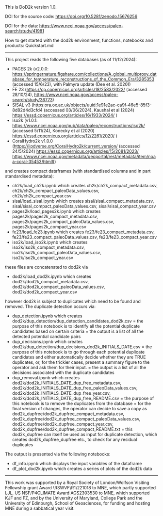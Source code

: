 This is DoD2k version 1.0.

DOI for the source code: https://doi.org/10.5281/zenodo.15676256

DOI for the data: https://www.ncei.noaa.gov/access/paleo-search/study/41981

How to get started with the dod2k environment, functions, notebooks and products: Quickstart.md
 

--------------------------------------------------------------------------------------------------------------------------------------------------------------------------------

This project reads the following five databases (as of 11/12/2024):

- PAGES 2k (v2.0.0: https://springernature.figshare.com/collections/A_global_multiproxy_database_for_temperature_reconstructions_of_the_Common_Era/3285353 (accessed 15/6/23), with Palmyra update (Dee et al. 2020))
- FE 23 (https://cp.copernicus.org/articles/18/2583/2022/ (accessed 28/10/24), https://www.ncei.noaa.gov/access/paleo-search/study/36773)
- SISAL v3 (https:ora.ox.ac.uk/objects/uuid:1e91e2ac-ca9f-46e5-85f3-8d82d4d3cfd4 (accessed 03/06/2024), Kaushal et al (2024) https://essd.copernicus.org/articles/16/1933/2024/ )
- Iso2k (v1.0.1: https://www.ncei.noaa.gov/pub/data/paleo/reconstructions/iso2k/ (accessed 5/11/24), Konecky et al (2020) https://essd.copernicus.org/articles/12/2261/2020/ )
- CoralHydro2k v1.0.0 (https://lipdverse.org/CoralHydro2k/current_version/  (accessed 24/5/2024) https://essd.copernicus.org/articles/15/2081/2023/   https://www.ncei.noaa.gov/metadata/geoportal/rest/metadata/item/noaa-coral-35453/html#)

and creates compact dataframes (with standardised columns and in part standardised metadata):
 - ch2k/load_ch2k.ipynb        which creates   ch2k/ch2k_compact_metadata.csv, ch2k/ch2k_compact_paleoData_values.csv, ch2k/ch2k_compact_year.csv
 - sisal/load_sisal.ipynb      which creates   sisal/sisal_compact_metadata.csv, sisal/sisal_compact_paleoData_values.csv, sisal/sisal_compact_year.csv
 - pages2k/load_pages2k.ipynb  which creates   pages2k/pages2k_compact_metadata.csv, pages2k/pages2k_compact_paleoData_values.csv, pages2k/pages2k_compact_year.csv
 - fe23/load_fe23.ipynb        which creates   fe23/fe23_compact_metadata.csv, fe23/fe23_compact_paleoData_values.csv, fe23/fe23_compact_year.csv
 - iso2k/load_iso2k.ipynb      which creates   iso2k/iso2k_compact_metadata.csv, iso2k/iso2k_compact_paleoData_values.csv, iso2k/iso2k_compact_year.csv
 
these files are concatenated to dod2k via
  - dod2k/load_dod2k.ipynb     which creates    dod2k/dod2k_compact_metadata.csv, dod2k/dod2k_compact_paleoData_values.csv, dod2k/dod2k_compact_year.csv
 
however dod2k is subject to duplicates which need to be found and removed.
The duplicate detection occurs via:
  - dup_detection.ipynb       which creates   dod2k/dup_detection/dup_detection_candidates_dod2k.csv
        = the purpose of this notebook is to identify all the potential duplicate candidates based on certain criteria
        = the output is a list of all the detected potential candidate pairs
  - dup_decisions.ipynb      which creates   dod2k/dup_detection/dup_decisions_dod2k_INITIALS_DATE.csv
        = the purpose of this notebook is to go through each potential duplicate candidates and either automatically decide whether they are TRUE duplicates, or, for the trickier cases, present a summary figure to the operator and ask them for their input.
        = the output is a list of all the decisions associated with the duplicate candidates
  - dup_removal.ipynb        which creates   dod2k/dod2k_INITIALS_DATE_dup_free_metadata.csv, dod2k/dod2k_INITIALS_DATE_dup_free_paleoData_values.csv, dod2k/dod2k_INITIALS_DATE_dup_free_year.csv, dod2k/dod2k_INITIALS_DATE_dup_free_README.csv
        = the purpose of this notebook is to remove the duplicates from the database
        = for the final version of changes, the operator can decide to save a copy as
              dod2k_dupfree/dod2k_dupfree_compact_metadata.csv, dod2k_dupfree/dod2k_dupfree_compact_paleoData_values.csv, dod2k_dupfree/dod2k_dupfree_compact_year.csv, dod2k_dupfree/dod2k_dupfree_compact_README.txt
        = this dod2k_dupfree can itself be used as input for duplicate detection, which creates dod2k_dupfree_dupfree etc., to check for any residual duplicates

The output is presented via the following notebooks:
- df_info.ipynb            which displays the input variables of the dataframe
- df_plot_dod2k.ipynb      which creates a series of plots of the dod2k data

--------------------------------------------------------------------------------------------------------------------------------------------------------------------------------
 
This work was supported by a Royal Society of London/Wolfson Visiting Fellowship grant Award \RSWVF\R1\221018 to MNE, which partly supported LJL, US NSF/P4CLIMATE Award AGS2303530 to MNE, which supported KJF and FZ, and by the University of Maryland, College Park and the University of Edinburgh, School of Geosciences, for funding and hosting MNE during a sabbatical year visit.
    
